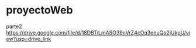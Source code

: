 # proyectoWeb
parte2
https://drive.google.com/file/d/18DBTiLmASO39nVrZ4cOq3enuQo2jUkpU/view?usp=drive_link
